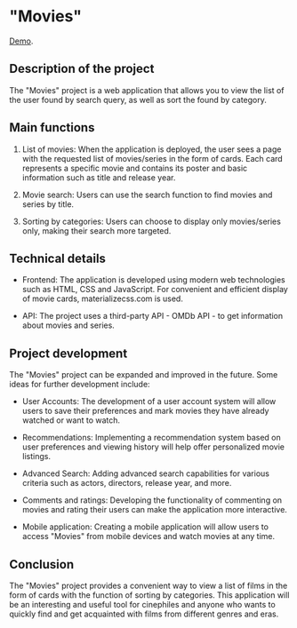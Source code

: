 # "Movies"

[Demo](https://dzianachayeuskaya.github.io/react-movies).

## Description of the project

The "Movies" project is a web application that allows you to view the list of the user found by search query, as well as sort the found by category.

## Main functions

1. List of movies: When the application is deployed, the user sees a page with the requested list of movies/series in the form of cards. Each card represents a specific movie and contains its poster and basic information such as title and release year.

2. Movie search: Users can use the search function to find movies and series by title.

3. Sorting by categories: Users can choose to display only movies/series only, making their search more targeted.

## Technical details

- Frontend: The application is developed using modern web technologies such as HTML, CSS and JavaScript. For convenient and efficient display of movie cards, materializecss.com is used.

- API: The project uses a third-party API - OMDb API - to get information about movies and series.

## Project development

The "Movies" project can be expanded and improved in the future. Some ideas for further development include:

- User Accounts: The development of a user account system will allow users to save their preferences and mark movies they have already watched or want to watch.

- Recommendations: Implementing a recommendation system based on user preferences and viewing history will help offer personalized movie listings.

- Advanced Search: Adding advanced search capabilities for various criteria such as actors, directors, release year, and more.

- Comments and ratings: Developing the functionality of commenting on movies and rating their users can make the application more interactive.

- Mobile application: Creating a mobile application will allow users to access "Movies" from mobile devices and watch movies at any time.

## Conclusion

The "Movies" project provides a convenient way to view a list of films in the form of cards with the function of sorting by categories. This application will be an interesting and useful tool for cinephiles and anyone who wants to quickly find and get acquainted with films from different genres and eras.
